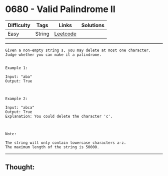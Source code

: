 # 0680 - Valid Palindrome II

Difficulty  | Tags | Links | Solutions
----------- | ---- | ----- | -----
Easy | String | [Leetcode](https://leetcode.com/problems/valid-palindrome-ii/description/) |


-----------

```
Given a non-empty string s, you may delete at most one character.  Judge whether you can make it a palindrome.


Example 1:

Input: "aba"
Output: True



Example 2:

Input: "abca"
Output: True
Explanation: You could delete the character 'c'.



Note:

The string will only contain lowercase characters a-z.
The maximum length of the string is 50000.
```

-----------

## Thought:
